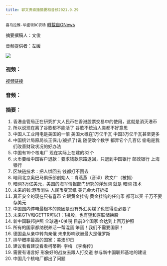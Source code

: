 ```yaml
---
title: 郭文贵直播摘要和音频2021.9.29
---
```

`喜马拉雅-华盛顿DC农场` [轉載自GNews](https://gnews.org/zh-hans/1563691/)

摘要撰稿人：文俊

音频提供者：左媛


![](https://assets.gnews.org/wp-content/uploads/2021/09/Screen-Shot-2021-09-29-at-8.40.19-PM.png)


### 视频：

[视频链接](https://gtv.org/video/id=615466c142a8af3151a74ee3)

### 音频：

### 摘要：

1. 香港金管局正在研究扩大人民币在香港股票交易中的使用，这就是消灭港币
2. 所以说现在离了谷歌都不能活了 谷歌不统治人类都不好意思
3. 中国人工业用电是美国的一倍 美国大概在1万亿千瓦 中国3万亿千瓦甚至更多
4. 中国统计局原局长王保儿(被抓了)说 随便改个数字 都弄它个几百亿 偷电是我们改善财政状况的好办法
5. 中国有19个核电厂 现在实际上在建的32个
6. 火币要给中国客户退款：要求钱款原路退回，只退到中国银行 邮政银行 上海银行
7. 区块链技术：把人绑回去 钱都打不回去
8. 暗网北京奥巴马俱乐部创始人：肖燕燕（音译）欧文广（被抓）
9. 暗网3万亿美元，美国的海军情报部门研究的洋葱网 就是 暗网 技术
10. 未来的钱:港币消失 人民币变冥纸 美元会大打折扣
11. 真正安全的现在只有喜币 它跟黄金挂钩 黄金挂钩的任何币 都可以买 千万不要存美元
12. 中国国内停电最根本的原因是没有外汇买煤了也觉得没必要了
13. 未来GTV和GETTR可以1：1换股，也有望和喜联储换股
14. 新中国联邦护照 全球通+0关税 目前3个国家 会达到上百万护照
15. 所有的国家都纳税养活一帮混蛋 笨蛋！我们不需要国家！
16. 德国会从亲中转向亲俄 未来影响欧洲最大是俄罗斯
17. 排华概率最高的国家：美澳印日
18. 建议看看建议看看柯蒂斯· 李梅 《李梅传》
19. 需要有语言好 形象好的战友去跟人打交道 参与新中国联邦基地的建设
20. 中国几个核电厂都出了问题
